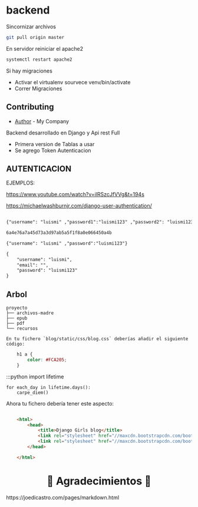 # backend

Sincornizar archivos
```sh
git pull origin master
```

En servidor reiniciar el apache2 
```sh
systemctl restart apache2
```
Si hay migraciones 
- Activar el virtualenv sourvece venv/bin/activate
- Correr Migraciones

## Contributing
* [Author](https://www.marstonsoftware.com) - My Company 

Backend desarrollado en Django y Api rest Full

- Primera version de Tablas a usar
- Se agrego Token Autenticacion


## AUTENTICACION


EJEMPLOS:

<https://www.youtube.com/watch?v=ilRSzcJfVVg&t=194s>

<https://michaelwashburnjr.com/django-user-authentication/>

```html
 
{"username": "luismi" ,"password1":"luismi123" ,"password2": "luismi123","email":"jai..........@gmail.com"}

6a4e76a7a45d73a3d97ab5a5f1f8a0e066450a4b

{"username": "luismi" ,"password":"luismi123"}

{
    "username": "luismi",
    "email": "",
    "password": "luismi123"
}
```
## Arbol
```
proyecto
├── archivos-madre
├── epub
├── pdf
└── recursos

```
    
    En tu fichero `blog/static/css/blog.css` deberías añadir el siguiente código:

```css
    h1 a {
        color: #FCA205;
    }
```    

:::python
    import lifetime
    
    for each_day in lifetime.days():
        carpe_diem()
        
        
Ahora tu fichero debería tener este aspecto:

```html

    <html>
        <head>
            <title>Django Girls blog</title>
            <link rel="stylesheet" href="//maxcdn.bootstrapcdn.com/bootstrap/3.2.0/css/bootstrap.min.css">
            <link rel="stylesheet" href="//maxcdn.bootstrapcdn.com/bootstrap/3.2.0/css/bootstrap-theme.min.css">
        </head>

    </html>
```    
<h1 align="center"> ️💚️ Agradecimientos 💚 </h1>
https://joedicastro.com/pages/markdown.html
